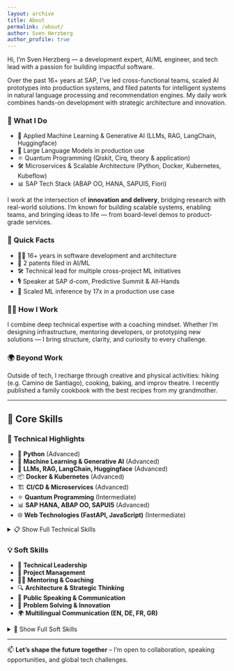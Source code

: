 ```yaml
---
layout: archive
title: About
permalink: /about/
author: Sven Herzberg
author_profile: true
---
```


Hi, I’m Sven Herzberg — a development expert, AI/ML engineer, and tech lead with a passion for building impactful software.

Over the past 16+ years at SAP, I've led cross-functional teams, scaled AI prototypes into production systems, and filed patents for intelligent systems in natural language processing and recommendation engines. My daily work combines hands-on development with strategic architecture and innovation.

### 🧠 What I Do

- 🤖 Applied Machine Learning & Generative AI (LLMs, RAG, LangChain, Huggingface)
- 🧠 Large Language Models in production use
- ⚛️ Quantum Programming (Qiskit, Cirq, theory & application)
- 🛠️ Microservices & Scalable Architecture (Python, Docker, Kubernetes, Kubeflow)
- 📊 SAP Tech Stack (ABAP OO, HANA, SAPUI5, Fiori)

I work at the intersection of **innovation and delivery**, bridging research with real-world solutions. I’m known for building scalable systems, enabling teams, and bringing ideas to life — from board-level demos to product-grade services.

### 🎯 Quick Facts

- 🧑‍💻 16+ years in software development and architecture  
- 🧬 2 patents filed in AI/ML  
- 🛠️ Technical lead for multiple cross-project ML initiatives  
- 🎙️ Speaker at SAP d-com, Predictive Summit & All-Hands  
- 🚀 Scaled ML inference by 17x in a production use case  

### 👨‍🏫 How I Work

I combine deep technical expertise with a coaching mindset. Whether I’m designing infrastructure, mentoring developers, or prototyping new solutions — I bring structure, clarity, and curiosity to every challenge.

### 🌍 Beyond Work

Outside of tech, I recharge through creative and physical activities: hiking (e.g. Camino de Santiago), cooking, baking, and improv theatre. I recently published a family cookbook with the best recipes from my grandmother.

---


## 🧠 Core Skills

### 🔧 Technical Highlights

- 🐍 **Python** (Advanced)
- 🤖 **Machine Learning & Generative AI** (Advanced)
- 🧬 **LLMs, RAG, LangChain, Huggingface** (Advanced)
- 📦 **Docker & Kubernetes** (Advanced)
- 🏗️ **CI/CD & Microservices** (Advanced)
- ⚛️ **Quantum Programming** (Intermediate)
- 📊 **SAP HANA, ABAP OO, SAPUI5** (Advanced)
- 🌐 **Web Technologies (FastAPI, JavaScript)** (Intermediate)

<details>
  <summary>📋 Show Full Technical Skills</summary>
  <ul>
    <li><strong>Python</strong>: Advanced</li>
    <li><strong>Machine Learning (sklearn, pandas, numpy)</strong>: Advanced</li>
    <li><strong>Deep Learning (TensorFlow, Keras)</strong>: Advanced</li>
    <li><strong>LLMs, RAG, LangChain, Huggingface</strong>: Advanced</li>
    <li><strong>Docker</strong>: Advanced</li>
    <li><strong>Kubernetes</strong>: Advanced</li>
    <li><strong>Kubeflow</strong>: Advanced</li>
    <li><strong>CI/CD</strong>: Advanced</li>
    <li><strong>ABAP OO</strong>: Advanced</li>
    <li><strong>SAPUI5 / Fiori</strong>: Advanced</li>
    <li><strong>JavaScript</strong>: Intermediate</li>
    <li><strong>FastAPI / Flask / Django</strong>: Intermediate</li>
    <li><strong>Google Cloud Platform</strong>: Intermediate</li>
    <li><strong>Vector DBs (Weaviate, FAISS, etc.)</strong>: Intermediate</li>
    <li><strong>Elasticsearch</strong>: Intermediate</li>
    <li><strong>SQL / PostgreSQL / MongoDB</strong>: Intermediate</li>
    <li><strong>Streamlit</strong>: Intermediate</li>
    <li><strong>HANA Core Data Services</strong>: Intermediate</li>
    <li><strong>Blockchain</strong>: Beginner</li>
    <li><strong>SAP HANA ML Library</strong>: Intermediate</li>
    <li><strong>Git / Version Control</strong>: Intermediate</li>
    <li><strong>JIRA</strong>: Intermediate</li>
    <li><strong>LaTeX / MATLAB / Mathematica</strong>: Intermediate</li>
    <li><strong>AWS Alexa</strong>: Beginner</li>
  </ul>
</details>

### 💡 Soft Skills

- 🧭 **Technical Leadership**
- 🎯 **Project Management**
- 🧑‍🏫 **Mentoring & Coaching**
- 🔍 **Architecture & Strategic Thinking**
- 🎤 **Public Speaking & Communication**
- 🧠 **Problem Solving & Innovation**
- 🌍 **Multilingual Communication (EN, DE, FR, GR)**

<details>
  <summary>🧠 Show Full Soft Skills</summary>
  <ul>
    <li><strong>Technical Leadership</strong>: Advanced</li>
    <li><strong>Project Management</strong>: Advanced</li>
    <li><strong>Mentoring & Coaching</strong>: Advanced</li>
    <li><strong>Architecture Design</strong>: Advanced</li>
    <li><strong>Communication & Presentation</strong>: Advanced</li>
    <li><strong>Collaboration</strong>: Advanced</li>
    <li><strong>Strategic Thinking</strong>: Advanced</li>
    <li><strong>Stakeholder Management</strong>: Intermediate</li>
    <li><strong>Innovation & Prototyping</strong>: Advanced</li>
    <li><strong>Performance Optimization</strong>: Advanced</li>
    <li><strong>Problem Solving</strong>: Advanced</li>
    <li><strong>Multilingual Communication</strong>: Advanced</li>
    <li><strong>Documentation & Training</strong>: Advanced</li>
    <li><strong>Self-Organization</strong>: Advanced</li>
  </ul>
</details>

---

📫 **Let’s shape the future together** – I’m open to collaboration, speaking opportunities, and global tech challenges.

